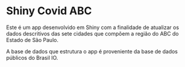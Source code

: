 # Shiny Covid ABC

Este é um app desenvolvido em Shiny com a finalidade de atualizar os dados descritivos das sete cidades que compõem a região do ABC do Estado de São Paulo.

A base de dados que estrutura o app é proveniente da base de dados públicos do Brasil IO.

